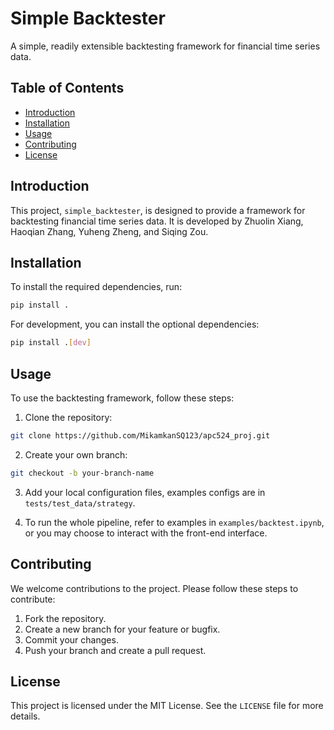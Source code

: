 # Simple Backtester

A simple, readily extensible backtesting framework for financial time series data.

## Table of Contents

- [Introduction](#introduction)
- [Installation](#installation)
- [Usage](#usage)
- [Contributing](#contributing)
- [License](#license)

## Introduction

This project, `simple_backtester`, is designed to provide a framework for backtesting financial time series data. It is developed by Zhuolin Xiang, Haoqian Zhang, Yuheng Zheng, and Siqing Zou.

## Installation

To install the required dependencies, run:

```sh
pip install .
```

For development, you can install the optional dependencies:

```sh
pip install .[dev]
```

## Usage

To use the backtesting framework, follow these steps:

1. Clone the repository:

```sh
git clone https://github.com/MikamkanSQ123/apc524_proj.git
```

2. Create your own branch:

```sh
git checkout -b your-branch-name
```

3. Add your local configuration files, examples configs are in `tests/test_data/strategy`.

4. To run the whole pipeline, refer to examples in `examples/backtest.ipynb`, or you may choose to interact with the front-end interface.

## Contributing

We welcome contributions to the project. Please follow these steps to contribute:

1. Fork the repository.
2. Create a new branch for your feature or bugfix.
3. Commit your changes.
4. Push your branch and create a pull request.

## License

This project is licensed under the MIT License. See the `LICENSE` file for more details.